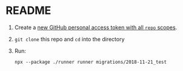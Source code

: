 # README

1. Create a [new GitHub personal access token with all `repo` scopes](https://github.com/settings/tokens/new?description=Migrations%20tool%20demo&scopes=repo "Click here to create a new GitHub personal access token").

2. `git clone` this repo and `cd` into the directory

3. Run:

    ```
    npx --package ./runner runner migrations/2018-11-21_test
    ```
